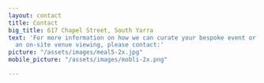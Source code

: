 ```yaml
---
layout: contact
title: Contact
big_title: 617 Chapel Street, South Yarra
text: 'For more information on how we can curate your bespoke event or to arrange
  an on-site venue viewing, please contact:'
picture: "/assets/images/meal5-2x.jpg"
mobile_picture: "/assets/images/mobli-2x.png"

---
```

